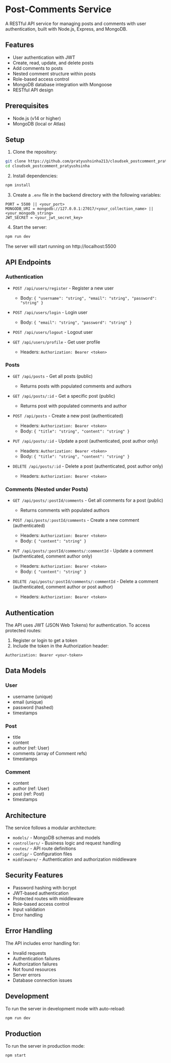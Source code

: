 # Post-Comments Service

A RESTful API service for managing posts and comments with user authentication, built with Node.js, Express, and MongoDB.

## Features

- User authentication with JWT
- Create, read, update, and delete posts
- Add comments to posts
- Nested comment structure within posts
- Role-based access control
- MongoDB database integration with Mongoose
- RESTful API design

## Prerequisites

- Node.js (v14 or higher)
- MongoDB (local or Atlas)

## Setup

1. Clone the repository:
```bash
git clone https://github.com/pratyushsinha213/cloudsek_postcomment_pratyushsinha
cd cloudsek_postcomment_pratyushsinha 
```

2. Install dependencies:
```bash
npm install
```

3. Create a `.env` file in the backend directory with the following variables:
```
PORT = 5500 || <your_port>
MONGODB_URI = mongodb://127.0.0.1:27017/<your_collection_name> || <your_mongodb_string>
JWT_SECRET = <your_jwt_secret_key>
```

4. Start the server:
```bash
npm run dev
```

The server will start running on http://localhost:5500

## API Endpoints

### Authentication

- `POST /api/users/register` - Register a new user
  - Body: `{ "username": "string", "email": "string", "password": "string" }`

- `POST /api/users/login` - Login user
  - Body: `{ "email": "string", "password": "string" }`

- `POST /api/users/logout` - Logout user

- `GET /api/users/profile` - Get user profile
  - Headers: `Authorization: Bearer <token>`

### Posts

- `GET /api/posts` - Get all posts (public)
  - Returns posts with populated comments and authors

- `GET /api/posts/:id` - Get a specific post (public)
  - Returns post with populated comments and author

- `POST /api/posts` - Create a new post (authenticated)
  - Headers: `Authorization: Bearer <token>`
  - Body: `{ "title": "string", "content": "string" }`

- `PUT /api/posts/:id` - Update a post (authenticated, post author only)
  - Headers: `Authorization: Bearer <token>`
  - Body: `{ "title": "string", "content": "string" }`

- `DELETE /api/posts/:id` - Delete a post (authenticated, post author only)
  - Headers: `Authorization: Bearer <token>`

### Comments (Nested under Posts)

- `GET /api/posts/:postId/comments` - Get all comments for a post (public)
  - Returns comments with populated authors

- `POST /api/posts/:postId/comments` - Create a new comment (authenticated)
  - Headers: `Authorization: Bearer <token>`
  - Body: `{ "content": "string" }`

- `PUT /api/posts/:postId/comments/:commentId` - Update a comment (authenticated, comment author only)
  - Headers: `Authorization: Bearer <token>`
  - Body: `{ "content": "string" }`

- `DELETE /api/posts/:postId/comments/:commentId` - Delete a comment (authenticated, comment author or post author)
  - Headers: `Authorization: Bearer <token>`

## Authentication

The API uses JWT (JSON Web Tokens) for authentication. To access protected routes:

1. Register or login to get a token
2. Include the token in the Authorization header:
```
Authorization: Bearer <your-token>
```

## Data Models

### User
- username (unique)
- email (unique)
- password (hashed)
- timestamps

### Post
- title
- content
- author (ref: User)
- comments (array of Comment refs)
- timestamps

### Comment
- content
- author (ref: User)
- post (ref: Post)
- timestamps

## Architecture

The service follows a modular architecture:

- `models/` - MongoDB schemas and models
- `controllers/` - Business logic and request handling
- `routes/` - API route definitions
- `config/` - Configuration files
- `middleware/` - Authentication and authorization middleware

## Security Features

- Password hashing with bcrypt
- JWT-based authentication
- Protected routes with middleware
- Role-based access control
- Input validation
- Error handling

## Error Handling

The API includes error handling for:
- Invalid requests
- Authentication failures
- Authorization failures
- Not found resources
- Server errors
- Database connection issues

## Development

To run the server in development mode with auto-reload:
```bash
npm run dev
```

## Production

To run the server in production mode:
```bash
npm start
```